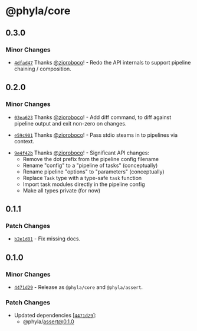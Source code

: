 # @phyla/core

## 0.3.0

### Minor Changes

- [`4dfad47`](https://github.com/zioroboco/phyla/commit/4dfad47066386853e6c239548fd89109de817638) Thanks [@zioroboco](https://github.com/zioroboco)! - Redo the API internals to support pipeline chaining / composition.

## 0.2.0

### Minor Changes

- [`03ea623`](https://github.com/zioroboco/phyla/commit/03ea6237fa2b64cbfa027007602e70cba96f7b7f) Thanks [@zioroboco](https://github.com/zioroboco)! - Add diff command, to diff against pipeline output and exit non-zero on changes.

* [`e59c901`](https://github.com/zioroboco/phyla/commit/e59c901631dce91e6226ef21c0ff52f9d2d613a6) Thanks [@zioroboco](https://github.com/zioroboco)! - Pass stdio steams in to pipelines via context.

- [`9e4f42b`](https://github.com/zioroboco/phyla/commit/9e4f42bfea8c27c6a63926fee088dec1d7c7251e) Thanks [@zioroboco](https://github.com/zioroboco)! - Significant API changes:
  - Remove the dot prefix from the pipeline config filename
  - Rename "config" to a "pipeline of tasks" (conceptually)
  - Rename pipeline "options" to "parameters" (conceptually)
  - Replace `Task` type with a type-safe `task` function
  - Import task modules directly in the pipeline config
  - Make all types private (for now)

## 0.1.1

### Patch Changes

- [`b2e1d81`](https://github.com/zioroboco/phyla/commit/b2e1d81869e86507193c3bfcdaa7a19d9c73cb22) - Fix missing docs.

## 0.1.0

### Minor Changes

- [`4471d29`](https://github.com/zioroboco/phyla/commit/4471d29c81cd20c64905f66c899592dc3ea05768) - Release as `@phyla/core` and `@phyla/assert`.

### Patch Changes

- Updated dependencies [[`4471d29`](https://github.com/zioroboco/phyla/commit/4471d29c81cd20c64905f66c899592dc3ea05768)]:
  - @phyla/assert@0.1.0
